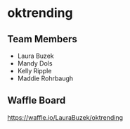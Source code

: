 # oktrending

## Team Members

- Laura Buzek
- Mandy Dols
- Kelly Ripple
- Maddie Rohrbaugh

## Waffle Board

https://waffle.io/LauraBuzek/oktrending